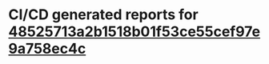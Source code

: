 # CI/CD generated reports for [48525713a2b1518b01f53ce55cef97e9a758ec4c](https://github.com/hydephp/develop/commit/48525713a2b1518b01f53ce55cef97e9a758ec4c)

